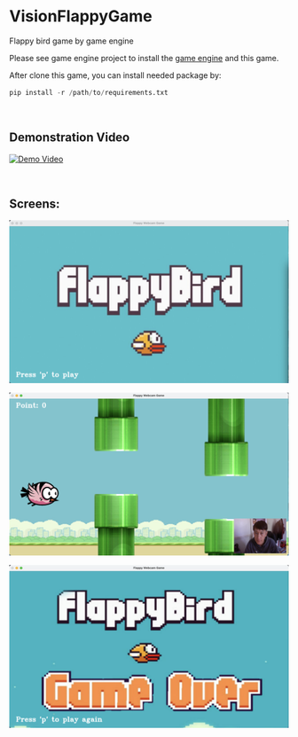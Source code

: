 # VisionFlappyGame
Flappy bird game by game engine

Please see game engine project to install the [game engine](https://github.com/frankie-2nfro-com/CameraGameEngine) and this game. 

After clone this game, you can install needed package by: 
```python
pip install -r /path/to/requirements.txt
```

<br />

## Demonstration Video

[![Demo Video](https://img.youtube.com/vi/mynOMKpjTSw/sddefault.jpg)](https://www.youtube.com/watch?v=mynOMKpjTSw)


<br />  

## Screens:

![Home](https://raw.githubusercontent.com/frankie-2nfro-com/VisionFlappyGame/main/screens/home.png)

![Play](https://raw.githubusercontent.com/frankie-2nfro-com/VisionFlappyGame/main/screens/play.png)

![Gameover](https://raw.githubusercontent.com/frankie-2nfro-com/VisionFlappyGame/main/screens/gameover.png)
